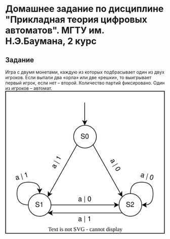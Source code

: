 # Домашнее задание по дисциплине "Прикладная теория цифровых автоматов". МГТУ им. Н.Э.Баумана, 2 курс
## Задание
Игра с двумя монетами, каждую из которых подбрасывает один из двух
игроков. Если выпали два «орла» или две «решки», то выигрывает первый игрок, если
нет – второй. Количество партий фиксировано. Один из игроков – автомат.
![Граф состояний автомата](graph.svg)

